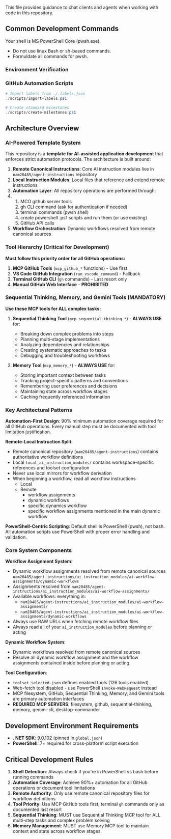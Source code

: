 

This file provides guidance to chat clients and agents when working with code in this repository.

## Common Development Commands

Your shell is MS PowerShell Core (pwsh.exe).

- Do not use linux Bash or sh-based commands.
- Formuldate all commands for pwsh.

### Environment Verification

### GitHub Automation Scripts
```powershell
# Import labels from ./.labels.json
./scripts/import-labels.ps1

# Create standard milestones
./scripts/create-milestones.ps1

```

## Architecture Overview

### AI-Powered Template System
This repository is a **template for AI-assisted application development** that enforces strict automation protocols. The architecture is built around:

1. **Remote Canonical Instructions**: Core AI instruction modules live in `nam20485/agent-instructions` repository
2. **Local Instruction Modules**: Local files that reference and extend remote instructions
3. **Automation Layer**: All repository operations are performed through:
4. 1. MCO github server tools
   2. gh CLI command (ask for authentication if needed)
   3. terminal commands (pwsh shell)
   4. create powershell .ps1 scripts and run them (or use existing)
   5. GitHub API calls
5. **Workflow Orchestration**: Dynamic workflows resolved from remote canonical sources

### Tool Hierarchy (Critical for Development)
**Must follow this priority order for all GitHub operations:**

1. **MCP GitHub Tools** (`mcp_github_*` functions) - Use first
2. **VS Code GitHub Integration** (`run_vscode_command`) - Fallback
3. **Terminal GitHub CLI** (`gh` commands) - Last resort only
4. **Manual GitHub Web Interface** - **PROHIBITED**

### Sequential Thinking, Memory, and Gemini Tools (MANDATORY)
**Use these MCP tools for ALL complex tasks:**

1. **Sequential Thinking Tool** (`mcp_sequential_thinking_*`) - **ALWAYS USE** for:
   - Breaking down complex problems into steps
   - Planning multi-stage implementations
   - Analyzing dependencies and relationships
   - Creating systematic approaches to tasks
   - Debugging and troubleshooting workflows

2. **Memory Tool** (`mcp_memory_*`) - **ALWAYS USE** for:
   - Storing important context between tasks
   - Tracking project-specific patterns and conventions
   - Remembering user preferences and decisions
   - Maintaining state across workflow stages
   - Caching frequently referenced information

<!-- 3. **Gemini Tool** (`mcp_gemini_*`) - **USE FOR CONTEXT CONSERVATION**:
   - Reading and analyzing large codebases (1M token context)
   - Processing extensive documentation or logs
   - Analyzing multiple files simultaneously
   - Conserving Claude's context window for other tasks
   - Delegating large-scale code comprehension tasks -->

### Key Architectural Patterns

**Automation-First Design**: 90% minimum automation coverage required for all GitHub operations. Every manual step must be documented with tool limitation justification.

**Remote-Local Instruction Split**: 
- Remote canonical repository (`nam20485/agent-instructions`) contains authoritative workflow definitions
- Local `local_ai_instruction_modules/` contains workspace-specific references and toolset configuration
- Never use local mirrors for workflow derivation
- When beginning a workflow, read all workflow instructions
  - Local
  - Remote
    - workflow assignments
    - dynamic workflows
    - specific dynamics workflow
    - specific workflow assignments mentioned in the main dynamic workflow

**PowerShell-Centric Scripting**: Default shell is PowerShell (pwsh), not bash. All automation scripts use PowerShell with proper error handling and validation.

### Core System Components

**Workflow Assignment System**: 
- Dynamic workflow assignments resolved from remote canonical sources `nam20485/agent-instructions/ai_instruction_modules/ai-workflow-assignments/dynamic-workflows`
- Assignments resolved from `nam20485/agent-instructions/ai_instruction_modules/ai-workflow-assignments/`
- Available workflows: everything in:
  - `nam20485/agent-instructions/ai_instruction_modules/ai-workflow-assignments/`
  - `nam20485/agent-instructions/ai_instruction_modules/ai-workflow-assignments/dynamic-workflows`
- Always use RAW URLs when fetching remote workflow files
- Always read all of your `ai_instruction_modules` before planning or acting

**Dynamic Workflow System**:
- Dynamic workflows resolved from remote canonical sources
- Resolve all dynamic workflow assignment and the workflow assignments contained inside before planning or acting.

**Tool Configuration**: 
- `toolset.selected.json` defines enabled tools (126 tools enabled)
- Web-fetch tool disabled - use PowerShell `Invoke-WebRequest` instead
- MCP filesystem, GitHub, Sequential Thinking, Memory, and Gemini tools are primary automation interfaces
- **REQUIRED MCP SERVERS**: filesystem, github, sequential-thinking, memory, gemini-cli, desktop-commander

## Development Environment Requirements

- **. NET SDK**: 9.0.102 (pinned in `global.json`) 
- **PowerShell**: 7+ required for cross-platform script execution

## Critical Development Rules

1. **Shell Detection**: Always check if you're in PowerShell vs bash before running commands
2. **Automation Coverage**: Achieve 90%+ automation for all GitHub operations or document tool limitations
3. **Remote Authority**: Only use remote canonical repository files for workflow definitions
4. **Tool Priority**: Use MCP GitHub tools first, terminal `gh` commands only as documented last resort
5. **Sequential Thinking**: MUST use Sequential Thinking MCP tool for ALL multi-step tasks and complex problem solving
6. **Memory Management**: MUST use Memory MCP tool to maintain context and state across workflow stages
<!-- 7. **Context Conservation**: USE Gemini MCP tool (1M token context) when reading large codebases or extensive documentation to preserve Claude's context -->